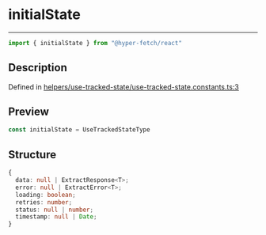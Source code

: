 

# initialState

<div class="api-docs__separator" data-reactroot="">

---

</div><div class="api-docs__import" data-reactroot="">

```ts
import { initialState } from "@hyper-fetch/react"
```

</div><div class="api-docs__section">

## Description

</div><div class="api-docs__description"><span class="api-docs__do-not-parse">



</span></div><p class="api-docs__definition">

Defined in [helpers/use-tracked-state/use-tracked-state.constants.ts:3](https://github.com/BetterTyped/hyper-fetch/blob/6c3eaa91/packages/react/src/helpers/use-tracked-state/use-tracked-state.constants.ts#L3)

</p><div class="api-docs__section">

## Preview

</div><div class="api-docs__preview var">

```ts
const initialState = UseTrackedStateType
```

</div><div class="api-docs__section">

## Structure

</div><div class="api-docs__returns">

```ts
{
  data: null | ExtractResponse<T>;
  error: null | ExtractError<T>;
  loading: boolean;
  retries: number;
  status: null | number;
  timestamp: null | Date;
}
```

</div>